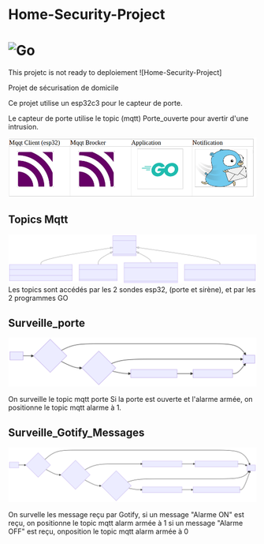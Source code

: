 # Home-Security-Project 
# ![Go](https://img.shields.io/badge/go-%2300ADD8.svg?style=for-the-badge&logo=go&logoColor=white)
This projetc is not ready to deploiement ![Home-Security-Project]

Projet de sécurisation de domicile

Ce projet utilise un esp32c3 pour le capteur de porte.

Le capteur de porte utilise le topic (mqtt) Porte_ouverte pour avertir d'une intrusion.

![LA stack des programmes, ](stack.png)

## Topics Mqtt
![Topic_Mqtt, ](mermaid-mqtt.svg)
Les topics sont accédés par les 2 sondes esp32, (porte et sirène), et par les 2 programmes GO

## Surveille_porte
![Premier programme, ](mermaid-diagram-pg1.svg)

On surveille le topic mqtt porte
Si la porte est ouverte et l'alarme armée, on positionne le topic mqtt alarme à 1.

## Surveille_Gotify_Messages
![Second programme, ](mermaid-diagram-pg2.svg)

On survelle les message reçu par Gotify, si un message "Alarme ON" est reçu, on positionne le topic mqtt alarm armée à 1
si un message "Alarme OFF" est reçu, onposition le topic mqtt alarm armée à 0

